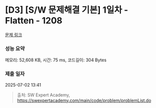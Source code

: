 # [D3] [S/W 문제해결 기본] 1일차 - Flatten - 1208 

[문제 링크](https://swexpertacademy.com/main/code/problem/problemDetail.do?contestProbId=AV139KOaABgCFAYh) 

### 성능 요약

메모리: 52,608 KB, 시간: 75 ms, 코드길이: 304 Bytes

### 제출 일자

2025-07-02 13:41



> 출처: SW Expert Academy, https://swexpertacademy.com/main/code/problem/problemList.do